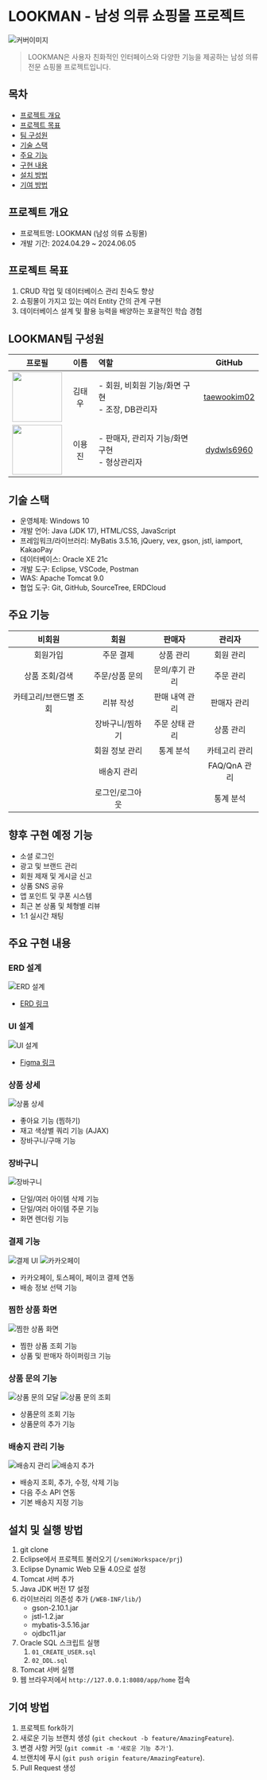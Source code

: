 # LOOKMAN - 남성 의류 쇼핑몰 프로젝트

![커버이미지](./docs/cover.png)

> LOOKMAN은 사용자 친화적인 인터페이스와 다양한 기능을 제공하는 남성 의류 전문 쇼핑몰 프로젝트입니다.

## 목차

- [프로젝트 개요](#프로젝트-개요)
- [프로젝트 목표](#프로젝트-목표)
- [팀 구성원](#lookman팀-구성원)
- [기술 스택](#기술-스택)
- [주요 기능](#주요-기능)
- [구현 내용](#주요-구현-내용)
- [설치 방법](#설치-및-실행-방법)
- [기여 방법](#기여-방법)

## 프로젝트 개요

- 프로젝트명: LOOKMAN (남성 의류 쇼핑몰)
- 개발 기간: 2024.04.29 ~ 2024.06.05

## 프로젝트 목표

1. CRUD 작업 및 데이터베이스 관리 친숙도 향상
2. 쇼핑몰이 가지고 있는 여러 Entity 간의 관계 구현
3. 데이터베이스 설계 및 활용 능력을 배양하는 포괄적인 학습 경험

## LOOKMAN팀 구성원

|                           프로필                           |  이름  | 역할                                              |                    GitHub                     |
| :--------------------------------------------------------: | :----: | :------------------------------------------------ | :-------------------------------------------: |
| <img src="https://github.com/taewookim02.png" width="100"> | 김태우 | - 회원, 비회원 기능/화면 구현<br>- 조장, DB관리자 | [taewookim02](https://github.com/taewookim02) |
| <img src="https://github.com/dydwls6960.png" width="100">  | 이용진 | - 판매자, 관리자 기능/화면 구현<br>- 형상관리자   |  [dydwls6960](https://github.com/dydwls6960)  |

## 기술 스택

- 운영체제: Windows 10
- 개발 언어: Java (JDK 17), HTML/CSS, JavaScript
- 프레임워크/라이브러리: MyBatis 3.5.16, jQuery, vex, gson, jstl, iamport, KakaoPay
- 데이터베이스: Oracle XE 21c
- 개발 도구: Eclipse, VSCode, Postman
- WAS: Apache Tomcat 9.0
- 협업 도구: Git, GitHub, SourceTree, ERDCloud

## 주요 기능

|         비회원         |      회원       |     판매자     |    관리자     |
| :--------------------: | :-------------: | :------------: | :-----------: |
|        회원가입        |    주문 결제    |   상품 관리    |   회원 관리   |
|     상품 조회/검색     | 주문/상품 문의  | 문의/후기 관리 |   주문 관리   |
| 카테고리/브랜드별 조회 |    리뷰 작성    | 판매 내역 관리 |  판매자 관리  |
|                        | 장바구니/찜하기 | 주문 상태 관리 |   상품 관리   |
|                        | 회원 정보 관리  |   통계 분석    | 카테고리 관리 |
|                        |   배송지 관리   |                | FAQ/QnA 관리  |
|                        | 로그인/로그아웃 |                |   통계 분석   |

## 향후 구현 예정 기능

- 소셜 로그인
- 광고 및 브랜드 관리
- 회원 제재 및 게시글 신고
- 상품 SNS 공유
- 앱 포인트 및 쿠폰 시스템
- 최근 본 상품 및 체형별 리뷰
- 1:1 실시간 채팅

## 주요 구현 내용

### ERD 설계

![ERD 설계](./docs/erd.png)

- [ERD 링크](https://www.erdcloud.com/d/tKdES5G5DbGN77GDF)

### UI 설계

![UI 설계](./docs/ui.png)

- [Figma 링크](https://www.figma.com/design/sq8y253DRwbcRtgtXZT0R7/Lookman?node-id=0-1&t=9VT1KMKAnkwZpDSt-1)

### 상품 상세

![상품 상세](./docs/product-details.png)

- 좋아요 기능 (찜하기)
- 재고 색상별 쿼리 기능 (AJAX)
- 장바구니/구매 기능

### 장바구니

![장바구니](./docs/cart.png)

- 단일/여러 아이템 삭제 기능
- 단일/여러 아이템 주문 기능
- 화면 렌더링 기능

### 결제 기능

![결제 UI](./docs/payment-ui.png)
![카카오페이](./docs/kakaopay.png)

- 카카오페이, 토스페이, 페이코 결제 연동
- 배송 정보 선택 기능

### 찜한 상품 화면

![찜한 상품 화면](./docs/favorite.png)

- 찜한 상품 조회 기능
- 상품 및 판매자 하이퍼링크 기능

### 상품 문의 기능

![상품 문의 모달](./docs/modal.png)
![상품 문의 조회](./docs/inquiry.png)

- 상품문의 조회 기능
- 상품문의 추가 기능

### 배송지 관리 기능

![배송지 관리](./docs/addresses.png)
![배송지 추가](./docs/address.png)

- 배송지 조회, 추가, 수정, 삭제 기능
- 다음 주소 API 연동
- 기본 배송지 지정 기능

## 설치 및 실행 방법

1. git clone
2. Eclipse에서 프로젝트 불러오기 (`/semiWorkspace/prj`)
3. Eclipse Dynamic Web 모듈 4.0으로 설정
4. Tomcat 서버 추가
5. Java JDK 버전 17 설정
6. 라이브러리 의존성 추가 (`/WEB-INF/lib/`)
   - gson-2.10.1.jar
   - jstl-1.2.jar
   - mybatis-3.5.16.jar
   - ojdbc11.jar
7. Oracle SQL 스크립트 실행
   1. `01_CREATE_USER.sql`
   2. `02_DDL.sql`
8. Tomcat 서버 실행
9. 웹 브라우저에서 `http://127.0.0.1:8080/app/home` 접속

## 기여 방법

1. 프로젝트 fork하기
2. 새로운 기능 브랜치 생성 (`git checkout -b feature/AmazingFeature`).
3. 변경 사항 커밋 (`git commit -m '새로운 기능 추가'`).
4. 브랜치에 푸시 (`git push origin feature/AmazingFeature`).
5. Pull Request 생성
